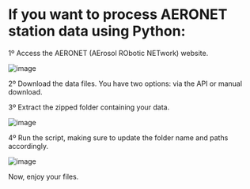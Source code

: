 # If you want to process AERONET station data using Python:
1º Access the AERONET (AErosol RObotic NETwork) website.

![image](https://github.com/user-attachments/assets/5c4e114e-a767-42da-9176-646537387d0c)


2º Download the data files. You have two options: via the API or manual download.

3º Extract the zipped folder containing your data.

![image](https://github.com/user-attachments/assets/9339d6ec-7cd8-4b3c-a807-f7c4566355ce)



4º Run the script, making sure to update the folder name and paths accordingly.

![image](https://github.com/user-attachments/assets/fef49d59-83aa-4424-aad1-fbda486b6bd0)


Now, enjoy your files.
